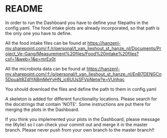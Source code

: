 # README #

In order to run the Dashboard you have to define your filepaths in the config.yaml. The food intake plots are already incorporated, so that path is the only one you have to define. 

All the food intake files can be found at https://hanzenl-my.sharepoint.com/:f:/r/personal/t_van_lieshout_st_hanze_nl/Documents/Project_Ve-Gang/Measurement%20files/Food%20intake%20files?csf=1&web=1&e=mrEx0t

All the microbiota data can be found at https://hanzenl-my.sharepoint.com/:f:/g/personal/t_van_lieshout_st_hanze_nl/EnB7DENGCn5Dpualt8ZdlYABmMeYvHN_ic6UUsSFVpNetw?e=VUnhqc

You should download the files and define the path to them in config.yaml

A skeleton is added for different functionality locations. Please search for the docstrings that contain 'NOTE'. Some instructions are put there for merging the plots in the Dashboard. 

If you think you implemented your plots in the Dashboard, please message me (Kylie) so I can check your commit out and merge it in the master branch. Please never push from your own branch to the master branch!!
